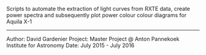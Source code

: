 Scripts to automate the extraction of light curves from RXTE data, create power
spectra and subsequently plot power colour colour diagrams for Aquila X-1

---------------

Author: David Gardenier
Project: Master Project @ Anton Pannekoek Institute for Astronomy
Date: July 2015 - July 2016
